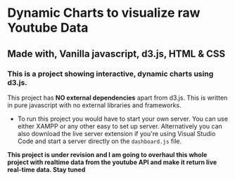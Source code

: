 # Dynamic Charts to visualize raw Youtube Data
## Made with, Vanilla javascript, d3.js, HTML & CSS

### This is a project showing interactive, dynamic charts using d3.js. 
This project has **NO external dependencies** apart from d3.js. This is written in  pure javascript with no external libraries and frameworks.
- To run this project you would have to start your own server. You can use either XAMPP or any other easy to set up server. Alternatively you can also download the live server extension if you're using Visual Studio Code and start a server directly on the `dashboard.js` file.

**This project is under revision and I am going to overhaul this whole project with realtime data from the youtube API and make it return live real-time data. Stay tuned**
